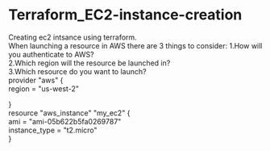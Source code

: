# Terraform_EC2-instance-creation

Creating ec2 intsance using terraform.
<br>
When launching a resource in AWS there are 3 things to consider:
1.How will you authenticate to AWS?
<br>
2.Which region will the resource be launched in?
<br>
3.Which resource do you want to launch?
<br>
provider "aws" {
    <br>
    region = "us-west-2" 
    <br>
    
}
<br>
resource "aws_instance" "my_ec2" {
    <br>
    ami = "ami-05b622b5fa0269787"
    <br>
    instance_type = "t2.micro"
    <br>
}